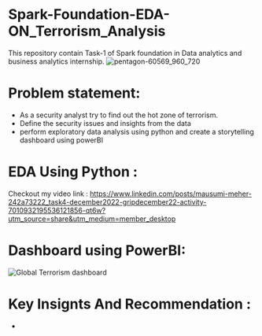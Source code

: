 # Spark-Foundation-EDA-ON_Terrorism_Analysis
This repository contain Task-1 of Spark foundation in Data analytics and business analytics internship.
![pentagon-60569_960_720](https://user-images.githubusercontent.com/98810351/209787225-1076e55b-f173-4a60-ad06-956b94a58871.jpg)

# Problem statement:
- As a security analyst try to find out the hot zone of terrorism.
- Define the security issues and insights from the data
- perform exploratory data analysis using python and create a storytelling dashboard using powerBI
# EDA Using Python :
Checkout my video link :
https://www.linkedin.com/posts/mausumi-meher-242a73222_task4-december2022-gripdecember22-activity-7010932195536121856-qt6w?utm_source=share&utm_medium=member_desktop

# Dashboard using PowerBI:
![Global Terrorism dashboard](https://user-images.githubusercontent.com/98810351/209789697-14c3d173-96e0-4292-9ae2-9c6d2674c3d7.jpg)

# Key Insignts And Recommendation :
-

